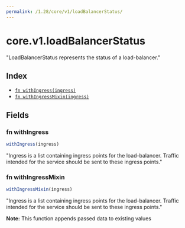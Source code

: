 ```yaml
---
permalink: /1.28/core/v1/loadBalancerStatus/
---
```


# core.v1.loadBalancerStatus

"LoadBalancerStatus represents the status of a load-balancer."

## Index

* [`fn withIngress(ingress)`](#fn-withingress)
* [`fn withIngressMixin(ingress)`](#fn-withingressmixin)

## Fields

### fn withIngress

```ts
withIngress(ingress)
```

"Ingress is a list containing ingress points for the load-balancer. Traffic intended for the service should be sent to these ingress points."

### fn withIngressMixin

```ts
withIngressMixin(ingress)
```

"Ingress is a list containing ingress points for the load-balancer. Traffic intended for the service should be sent to these ingress points."

**Note:** This function appends passed data to existing values